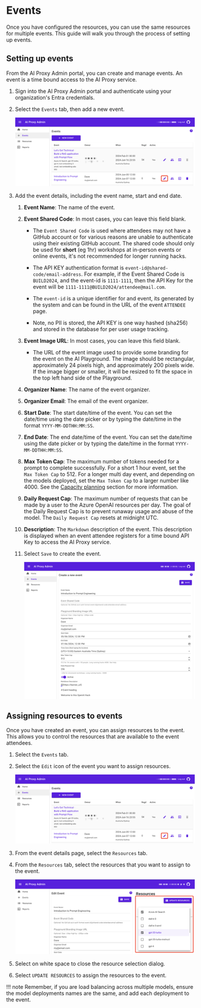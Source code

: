 # Events

Once you have configured the resources, you can use the same resources for multiple events. This guide will walk you through the process of setting up events.

## Setting up events

From the AI Proxy Admin portal, you can create and manage events. An event is a time bound access to the AI Proxy service.

1. Sign into the AI Proxy Admin portal and authenticate using your organization's Entra credentials.
1. Select the `Events` tab, then add a new event.

      ![](./media/proxy-events.png)

1. Add the event details, including the event name, start and end date.

   1. **Event Name**: The name of the event.
   1. **Event Shared Code**: In most cases, you can leave this field blank.

      - The `Event Shared Code` is used where attendees may not have a GitHub account or for various reasons are unable to authenticate using their existing GitHub account. The shared code should only be used for **short** (eg 1hr) workshops at in-person events or online events, it's not recommended for longer running hacks.

      - The API KEY authentication format is `event-id@shared-code/email-address`. For example, if the Event Shared Code is `BUILD2024`, and the event-id is `1111-1111`, then the API Key for the event will be `1111-1111@BUILD2024/attendee@mail.com`.

      - The `event-id` is a unique identifier for and event, its generated by the system and can be found in the URL of the event `ATTENDEE` page.

      - Note, no PII is stored, the API KEY is one way hashed (sha256) and stored in the database for per user usage tracking.

   1. **Event Image URL**: In most cases, you can leave this field blank.

      - The URL of the event image used to provide some branding for the event on the AI Playground. The image should be rectangular, approximately 24 pixels high, and approximately 200 pixels wide. If the image bigger or smaller, it will be resized to fit the space in the top left hand side of the Playground.

   1. **Organizer Name**: The name of the event organizer.
   1. **Organizer Email**: The email of the event organizer.
   1. **Start Date**: The start date/time of the event. You can set the date/time using the date picker or by typing the date/time in the format `YYYY-MM-DDTHH:MM:SS`.
   1. **End Date**: The end date/time of the event. You can set the date/time using the date picker or by typing the date/time in the format `YYYY-MM-DDTHH:MM:SS`.
   1. **Max Token Cap**: The maximum number of tokens needed for a prompt to complete successfully. For a short 1 hour event, set the `Max Token Cap` to 512. For a longer multi day event, and depending on the models deployed, set the `Max Token Cap` to a larger number like 4000. See the [Capacity planning](./capacity.md) section for more information.
   1. **Daily Request Cap**: The maximum number of requests that can be made by a user to the Azure OpenAI resources per day. The goal of the Daily Request Cap is to prevent runaway usage and abuse of the model.  The `Daily Request Cap` resets at midnight UTC.
   1. **Description**: The `Markdown` description of the event. This description is displayed when an event attendee registers for a time bound API Key to access the AI Proxy service.
   1. Select `Save` to create the event.

      ![](./media/proxy-new-event.png)

## Assigning resources to events

Once you have created an event, you can assign resources to the event. This allows you to control the resources that are available to the event attendees.

1. Select the `Events` tab.
1. Select the `Edit` icon of the event you want to assign resources.

      ![](./media/proxy-events.png)

1. From the event details page, select the `Resources` tab.
1. From the `Resources` tab, select the resources that you want to assign to the event.

      ![](./media/assign-resources.png)

1. Select on white space to close the resource selection dialog.
1. Select `UPDATE RESOURCES` to assign the resources to the event.

!!! note
    Remember, if you are load balancing across multiple models, ensure the model deployments names are the same, and add each deployment to the event.
